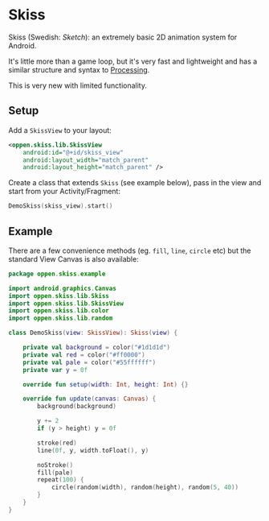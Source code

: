 # Skiss
Skiss (Swedish: _Sketch_): an extremely basic 2D animation system for Android.  

It's little more than a game loop, but it's very fast and lightweight and has a similar structure and syntax to [Processing](https://processing.org/).  

This is very new with limited functionality.

## Setup

Add a `SkissView` to your layout:

```xml
<oppen.skiss.lib.SkissView
    android:id="@+id/skiss_view"
    android:layout_width="match_parent"
    android:layout_height="match_parent" />
```

Create a class that extends `Skiss` (see example below), pass in the view and start from your Activity/Fragment:

```kotlin
DemoSkiss(skiss_view).start()
```

## Example

There are a few convenience methods (eg. `fill`, `line`, `circle` etc) but the standard View Canvas is also available:

```kotlin
package oppen.skiss.example

import android.graphics.Canvas
import oppen.skiss.lib.Skiss
import oppen.skiss.lib.SkissView
import oppen.skiss.lib.color
import oppen.skiss.lib.random

class DemoSkiss(view: SkissView): Skiss(view) {

    private val background = color("#1d1d1d")
    private val red = color("#ff0000")
    private val pale = color("#55ffffff")
    private var y = 0f

    override fun setup(width: Int, height: Int) {}

    override fun update(canvas: Canvas) {
        background(background)

        y += 2
        if (y > height) y = 0f

        stroke(red)
        line(0f, y, width.toFloat(), y)

        noStroke()
        fill(pale)
        repeat(100) {
            circle(random(width), random(height), random(5, 40))
        }
    }
}
```



